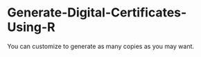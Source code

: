 # Generate-Digital-Certificates-Using-R
You can customize to generate as many copies as you may want.
